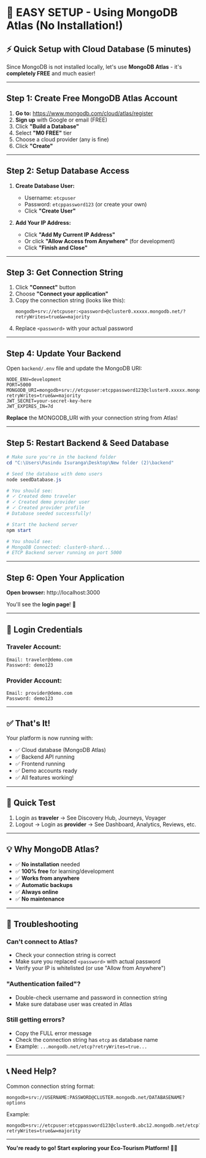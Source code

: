 # 🚀 EASY SETUP - Using MongoDB Atlas (No Installation!)

## ⚡ Quick Setup with Cloud Database (5 minutes)

Since MongoDB is not installed locally, let's use **MongoDB Atlas** - it's **completely FREE** and much easier!

---

## Step 1: Create Free MongoDB Atlas Account

1. **Go to:** https://www.mongodb.com/cloud/atlas/register
2. **Sign up** with Google or email (FREE)
3. Click **"Build a Database"**
4. Select **"M0 FREE"** tier
5. Choose a cloud provider (any is fine)
6. Click **"Create"**

---

## Step 2: Setup Database Access

1. **Create Database User:**
   - Username: `etcpuser`
   - Password: `etcppassword123` (or create your own)
   - Click **"Create User"**

2. **Add Your IP Address:**
   - Click **"Add My Current IP Address"**
   - Or click **"Allow Access from Anywhere"** (for development)
   - Click **"Finish and Close"**

---

## Step 3: Get Connection String

1. Click **"Connect"** button
2. Choose **"Connect your application"**
3. Copy the connection string (looks like this):
   ```
   mongodb+srv://etcpuser:<password>@cluster0.xxxxx.mongodb.net/?retryWrites=true&w=majority
   ```
4. Replace `<password>` with your actual password

---

## Step 4: Update Your Backend

Open `backend/.env` file and update the MongoDB URI:

```env
NODE_ENV=development
PORT=5000
MONGODB_URI=mongodb+srv://etcpuser:etcppassword123@cluster0.xxxxx.mongodb.net/etcp?retryWrites=true&w=majority
JWT_SECRET=your-secret-key-here
JWT_EXPIRES_IN=7d
```

**Replace** the MONGODB_URI with your connection string from Atlas!

---

## Step 5: Restart Backend & Seed Database

```powershell
# Make sure you're in the backend folder
cd "C:\Users\Pasindu Isuranga\Desktop\New folder (2)\backend"

# Seed the database with demo users
node seedDatabase.js

# You should see:
# ✓ Created demo traveler
# ✓ Created demo provider user
# ✓ Created provider profile
# Database seeded successfully!

# Start the backend server
npm start

# You should see:
# MongoDB Connected: cluster0-shard...
# ETCP Backend server running on port 5000
```

---

## Step 6: Open Your Application

**Open browser:** http://localhost:3000

You'll see the **login page**! 🎉

---

## 🔑 Login Credentials

### Traveler Account:
```
Email: traveler@demo.com
Password: demo123
```

### Provider Account:
```
Email: provider@demo.com
Password: demo123
```

---

## ✅ That's It!

Your platform is now running with:
- ✅ Cloud database (MongoDB Atlas)
- ✅ Backend API running
- ✅ Frontend running
- ✅ Demo accounts ready
- ✅ All features working!

---

## 🎯 Quick Test

1. Login as **traveler** → See Discovery Hub, Journeys, Voyager
2. Logout → Login as **provider** → See Dashboard, Analytics, Reviews, etc.

---

## 💡 Why MongoDB Atlas?

- ✅ **No installation** needed
- ✅ **100% free** for learning/development
- ✅ **Works from anywhere**
- ✅ **Automatic backups**
- ✅ **Always online**
- ✅ **No maintenance**

---

## 🐛 Troubleshooting

### Can't connect to Atlas?
- Check your connection string is correct
- Make sure you replaced `<password>` with actual password
- Verify your IP is whitelisted (or use "Allow from Anywhere")

### "Authentication failed"?
- Double-check username and password in connection string
- Make sure database user was created in Atlas

### Still getting errors?
- Copy the FULL error message
- Check the connection string has `etcp` as database name
- Example: `...mongodb.net/etcp?retryWrites=true...`

---

## 📞 Need Help?

Common connection string format:
```
mongodb+srv://USERNAME:PASSWORD@CLUSTER.mongodb.net/DATABASENAME?options
```

Example:
```
mongodb+srv://etcpuser:etcppassword123@cluster0.abc12.mongodb.net/etcp?retryWrites=true&w=majority
```

---

**You're ready to go! Start exploring your Eco-Tourism Platform! 🌿✨**
